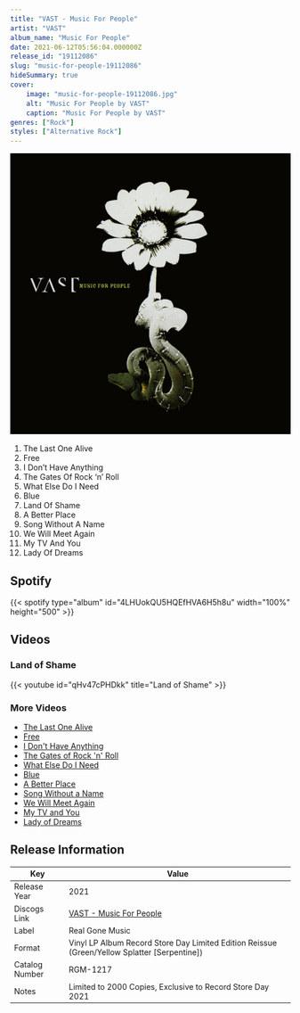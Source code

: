 ```yaml
---
title: "VAST - Music For People"
artist: "VAST"
album_name: "Music For People"
date: 2021-06-12T05:56:04.000000Z
release_id: "19112086"
slug: "music-for-people-19112086"
hideSummary: true
cover:
    image: "music-for-people-19112086.jpg"
    alt: "Music For People by VAST"
    caption: "Music For People by VAST"
genres: ["Rock"]
styles: ["Alternative Rock"]
---
```


![Music For People by VAST](music-for-people-19112086.jpg)

<!-- section break -->

1. The Last One Alive
2. Free
3. I Don’t Have Anything
4. The Gates Of Rock ‘n’ Roll
5. What Else Do I Need
6. Blue
7. Land Of Shame
8. A Better Place
9. Song Without A Name
10. We Will Meet Again
11. My TV And You
12. Lady Of Dreams

<!-- section break -->


## Spotify
{{< spotify type="album" id="4LHUokQU5HQEfHVA6H5h8u" width="100%" height="500" >}}



## Videos
### Land of Shame
{{< youtube id="qHv47cPHDkk" title="Land of Shame" >}}<br>

### More Videos

- [The Last One Alive](https://www.youtube.com/watch?v=9m02l9C6ris)
- [Free](https://www.youtube.com/watch?v=FVkRFR3mTzI)
- [I Don't Have Anything](https://www.youtube.com/watch?v=5KhoB5w-yh8)
- [The Gates of Rock 'n' Roll](https://www.youtube.com/watch?v=EkwUMxPvfFk)
- [What Else Do I Need](https://www.youtube.com/watch?v=NlYp-joSPQA)
- [Blue](https://www.youtube.com/watch?v=_C6NvMbEOIY)
- [A Better Place](https://www.youtube.com/watch?v=rs3Xi_IpMM4)
- [Song Without a Name](https://www.youtube.com/watch?v=jFlfZeB89EA)
- [We Will Meet Again](https://www.youtube.com/watch?v=uCx2rjCl7sA)
- [My TV and You](https://www.youtube.com/watch?v=-hMxjuULKx8)
- [Lady of Dreams](https://www.youtube.com/watch?v=TGMDCKkovBg)


## Release Information
|  Key           | Value                                                |
| ---------------| ---------------------------------------------------- |
| Release Year   | 2021                                   |
| Discogs Link   | [VAST - Music For People](https://www.discogs.com/release/19112086-VAST-Music-For-People) |
| Label          | Real Gone Music |
| Format         | Vinyl LP Album Record Store Day Limited Edition Reissue (Green/Yellow Splatter [Serpentine]) |
| Catalog Number | RGM-1217 |
| Notes | Limited to 2000 Copies, Exclusive to Record Store Day 2021 |